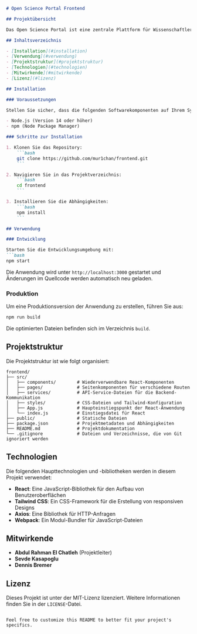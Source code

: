 ```markdown
# Open Science Portal Frontend

## Projektübersicht

Das Open Science Portal ist eine zentrale Plattform für Wissenschaftler und Forscher, um Forschungsergebnisse, Datensätze, Artikel, Publikationen und Projekte effizient zu teilen und zu verwalten. Diese Repository enthält den Quellcode für das Frontend der Plattform, das mit React entwickelt wurde.

## Inhaltsverzeichnis

- [Installation](#installation)
- [Verwendung](#verwendung)
- [Projektstruktur](#projektstruktur)
- [Technologien](#technologien)
- [Mitwirkende](#mitwirkende)
- [Lizenz](#lizenz)

## Installation

### Voraussetzungen

Stellen Sie sicher, dass die folgenden Softwarekomponenten auf Ihrem System installiert sind:

- Node.js (Version 14 oder höher)
- npm (Node Package Manager)

### Schritte zur Installation

1. Klonen Sie das Repository:
    ```bash
    git clone https://github.com/mur1chan/frontend.git
    ```

2. Navigieren Sie in das Projektverzeichnis:
    ```bash
    cd frontend
    ```

3. Installieren Sie die Abhängigkeiten:
    ```bash
    npm install
    ```

## Verwendung

### Entwicklung

Starten Sie die Entwicklungsumgebung mit:
```bash
npm start
```
Die Anwendung wird unter `http://localhost:3000` gestartet und Änderungen im Quellcode werden automatisch neu geladen.

### Produktion

Um eine Produktionsversion der Anwendung zu erstellen, führen Sie aus:
```bash
npm run build
```
Die optimierten Dateien befinden sich im Verzeichnis `build`.

## Projektstruktur

Die Projektstruktur ist wie folgt organisiert:

```
frontend/
├── src/
│   ├── components/        # Wiederverwendbare React-Komponenten
│   ├── pages/             # Seitenkomponenten für verschiedene Routen
│   ├── services/          # API-Service-Dateien für die Backend-Kommunikation
│   ├── styles/            # CSS-Dateien und Tailwind-Konfiguration
│   ├── App.js             # Haupteinstiegspunkt der React-Anwendung
│   └── index.js           # Einstiegsdatei für React
├── public/                # Statische Dateien
├── package.json           # Projektmetadaten und Abhängigkeiten
├── README.md              # Projektdokumentation
└── .gitignore             # Dateien und Verzeichnisse, die von Git ignoriert werden
```

## Technologien

Die folgenden Haupttechnologien und -bibliotheken werden in diesem Projekt verwendet:

- **React**: Eine JavaScript-Bibliothek für den Aufbau von Benutzeroberflächen
- **Tailwind CSS**: Ein CSS-Framework für die Erstellung von responsiven Designs
- **Axios**: Eine Bibliothek für HTTP-Anfragen
- **Webpack**: Ein Modul-Bundler für JavaScript-Dateien

## Mitwirkende

- **Abdul Rahman El Chatleh** (Projektleiter)
- **Sevde Kasapoglu**
- **Dennis Bremer**

## Lizenz

Dieses Projekt ist unter der MIT-Lizenz lizenziert. Weitere Informationen finden Sie in der `LICENSE`-Datei.
```

Feel free to customize this README to better fit your project's specifics.
